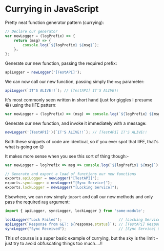 # Currying in JavaScript

Pretty neat function generator pattern (currying):

```javascript
// Declare our generator
var newLogger = (logPrefix) => {
    return (msg) => {
        console.log(`${logPrefix} ${msg}`);
    };
};
```

Generate our new function, passing the required prefix:

```javascript
apiLogger = newLogger('[TestAPI]');
```

We can now call our new function, passing simply the `msg` parameter:

```javascript
apiLogger(`IT'S ALIVE!!`); // [TestAPI] IT'S ALIVE!!
```

It's most commonly seen written in short hand (just for giggles I presume 😁) using the IIFE pattern:

```javascript
var newLogger = (logPrefix) => (msg) => console.log(`${logPrefix} ${msg}`) ;
```

Generate our new function, and invoke it immediately with a message:

```javascript
newLogger('[TestAPI]')(`IT'S ALIVE!!`); // [TestAPI] IT'S ALIVE!!
```

Both these snippets of code are identical, so if you ever spot that IIFE, that's what is going on 😉

It makes more sense when you see this sort of thing though:-

```javascript
var newLogger = logPrefix => msg => console.log(`${logPrefix} ${msg}`);

// Generate and export a load of functions our new functions
exports.apiLogger = newLogger("[TestAPI]");
exports.syncLogger = newLogger("[Sync Service]");
exports.lockLogger = newLogger("[Locking Service]");
```

Elsewhere, we can now simply `import` and call our new methods and only pass the required `msg` argument:

```javascript
import { apiLogger, syncLogger, lockLogger } from 'some-module';

lockLogger("Lock Failed");                          // [Locking Service] Lock Failed
apiLogger(`Response from GET: ${response.status}`); // [TestAPI] Response from GET: 200
syncLogger("Sync Received");                        // [Sync Service] Sync Received
```

This of course is a super basic example of currying, but the sky is the limit - just try to avoid obfuscating things too much....!!